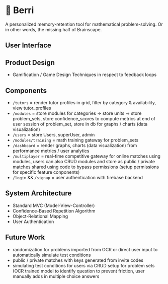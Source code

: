 # 🍇 Berri
A personalized memory-retention tool for mathematical problem-solving. Or in other words, the missing half of Brainscape. 

## User Interface


## Product Design
- Gamification / Game Design Techniques in respect to feedback loops


## Components
- `/tutors` = render tutor profiles in grid, filter by category & availability, view tutor_profiles
- `/modules` = store modules for categories => store units => store problem_sets, store confidence_scores to compute metrics at end of user session of problem_set, store in db for graphs / charts (data visualization)
- `/users` = store Users, superUser, admin
- `/modules/training` = math training gateway for problem_sets
- `/dashboard` = render graphs, charts (data visualization) from performance metrics / user analytics
- `/multiplayer` = real-time competitive gateway for online matches using modules, users can also CRUD modules and store as public / private matches shared using code to bypass permissions (setup permissions for specific feature conponents)
- `/login` && `/signup` = user authentication with firebase backend

## System Architecture
- Standard MVC (Model-View-Controller)
- Confidence-Based Repetition Algorithm
- Object-Relational Mapping
- User Authentication

## Future Work
- randomization for problems imported from OCR or direct user input to automatically simulate test conditions
- public / private matches with keys generated from invite codes
- simulating test conditions for users via CRUD setup for problem sets (OCR trained model to identify question to prevent friction, user manually adds in multiple choice answers 
